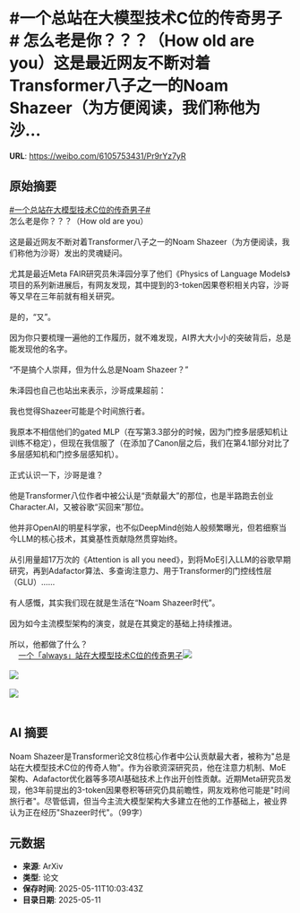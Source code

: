 # #一个总站在大模型技术C位的传奇男子# 怎么老是你？？？（How old are you）这是最近网友不断对着Transformer八子之一的Noam Shazeer（为方便阅读，我们称他为沙...

**URL**: https://weibo.com/6105753431/Pr9rYz7yR

## 原始摘要

<a href="https://m.weibo.cn/search?containerid=231522type%3D1%26t%3D10%26q%3D%23%E4%B8%80%E4%B8%AA%E6%80%BB%E7%AB%99%E5%9C%A8%E5%A4%A7%E6%A8%A1%E5%9E%8B%E6%8A%80%E6%9C%AFC%E4%BD%8D%E7%9A%84%E4%BC%A0%E5%A5%87%E7%94%B7%E5%AD%90%23&amp;extparam=%23%E4%B8%80%E4%B8%AA%E6%80%BB%E7%AB%99%E5%9C%A8%E5%A4%A7%E6%A8%A1%E5%9E%8B%E6%8A%80%E6%9C%AFC%E4%BD%8D%E7%9A%84%E4%BC%A0%E5%A5%87%E7%94%B7%E5%AD%90%23" data-hide=""><span class="surl-text">#一个总站在大模型技术C位的传奇男子#</span></a> <br>怎么老是你？？？（How old are you）<br><br>这是最近网友不断对着Transformer八子之一的Noam Shazeer（为方便阅读，我们称他为沙哥）发出的灵魂疑问。<br><br>尤其是最近Meta FAIR研究员朱泽园分享了他们《Physics of Language Models》项目的系列新进展后，有网友发现，其中提到的3-token因果卷积相关内容，沙哥等又早在三年前就有相关研究。<br><br>是的，“又”。<br><br>因为你只要梳理一遍他的工作履历，就不难发现，AI界大大小小的突破背后，总是能发现他的名字。<br><br>“不是搞个人崇拜，但为什么总是Noam Shazeer？”<br><br>朱泽园也自己也站出来表示，沙哥成果超前：<br><br>我也觉得Shazeer可能是个时间旅行者。<br><br>我原本不相信他们的gated MLP（在写第3.3部分的时候，因为门控多层感知机让训练不稳定），但现在我信服了（在添加了Canon层之后，我们在第4.1部分对比了多层感知机和门控多层感知机）。<br><br>正式认识一下，沙哥是谁？<br><br>他是Transformer八位作者中被公认是“贡献最大”的那位，也是半路跑去创业Character.AI，又被谷歌“买回来”那位。<br><br>他并非OpenAI的明星科学家，也不似DeepMind创始人般频繁曝光，但若细察当今LLM的核心技术，其奠基性贡献隐然贯穿始终。<br><br>从引用量超17万次的《Attention is all you need》，到将MoE引入LLM的谷歌早期研究，再到Adafactor算法、多查询注意力、用于Transformer的门控线性层（GLU）……<br><br>有人感慨，其实我们现在就是生活在“Noam Shazeer时代”。<br><br>因为如今主流模型架构的演变，就是在其奠定的基础上持续推进。<br><br>所以，他都做了什么？<br><a href="https://weibo.cn/sinaurl?u=https%3A%2F%2Fmp.weixin.qq.com%2Fs%2FUSqd0EDbJtbU87hV7jdV5Q" data-hide=""><span class="url-icon"><img style="width: 1rem;height: 1rem" src="https://h5.sinaimg.cn/upload/2015/09/25/3/timeline_card_small_web_default.png" referrerpolicy="no-referrer"></span><span class="surl-text">一个「always」站在大模型技术C位的传奇男子</span></a><img style="" src="https://tvax2.sinaimg.cn/large/006Fd7o3ly1i1a82ia0idj30u00ye4ku.jpg" referrerpolicy="no-referrer"><br><br><img style="" src="https://tvax1.sinaimg.cn/large/006Fd7o3ly1i1a82nrqb4j30u00mnam7.jpg" referrerpolicy="no-referrer"><br><br><img style="" src="https://tvax1.sinaimg.cn/large/006Fd7o3ly1i1a82rfab5j30u00h2goy.jpg" referrerpolicy="no-referrer"><br><br>

## AI 摘要

Noam Shazeer是Transformer论文8位核心作者中公认贡献最大者，被称为"总是站在大模型技术C位的传奇人物"。作为谷歌资深研究员，他在注意力机制、MoE架构、Adafactor优化器等多项AI基础技术上作出开创性贡献。近期Meta研究员发现，他3年前提出的3-token因果卷积等研究仍具前瞻性，网友戏称他可能是"时间旅行者"。尽管低调，但当今主流大模型架构大多建立在他的工作基础上，被业界认为正在经历"Shazeer时代"。（99字）

## 元数据

- **来源**: ArXiv
- **类型**: 论文
- **保存时间**: 2025-05-11T10:03:43Z
- **目录日期**: 2025-05-11
